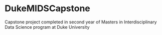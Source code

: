 # DukeMIDSCapstone
Capstone project completed in second year of Masters in Interdisciplinary Data Science program at Duke University
